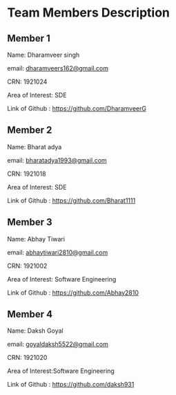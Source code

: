 #  Team Members Description

## Member 1
Name: Dharamveer singh

email: dharamveers162@gmail.com

CRN: 1921024

Area of Interest: SDE

Link of Github : https://github.com/DharamveerG

## Member 2
Name: Bharat adya

email: bharatadya1993@gmail.com

CRN: 1921018

Area of Interest: SDE

Link of Github : https://github.com/Bharat1111

## Member 3
Name: Abhay Tiwari

email: abhaytiwari2810@gmail.com

CRN: 1921002

Area of Interest: Software Engineering

Link of Github : https://github.com/Abhay2810

## Member 4
Name: Daksh Goyal

email: goyaldaksh5522@gmail.com

CRN: 1921020

Area of Interest:Software Engineering

Link of Github  : https://github.com/daksh931



